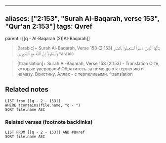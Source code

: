 
---
aliases: ["2:153", "Surah Al-Baqarah, verse 153", "Qur'an 2:153"]
tags: Qvref
---

parent:: [[q - Al-Baqarah (2)|Al-Baqarah]]

> [!arabic]+ Surah Al-Baqarah, Verse 153 (2:153)
> <span class="quran-arabic">يَـٰٓأَيُّهَا ٱلَّذِينَ ءَامَنُوا۟ ٱسْتَعِينُوا۟ بِٱلصَّبْرِ وَٱلصَّلَوٰةِ ۚ إِنَّ ٱللَّهَ مَعَ ٱلصَّـٰبِرِينَ</span>
^arabic

> [!translation]+ Surah Al-Baqarah, Verse 153 (2:153) - Translation
> О те, которые уверовали! Обратитесь за помощью к терпению и намазу. Воистину, Аллах - с терпеливыми.
^translation



## Related notes
```dataview
LIST from [[q - 2 - 153]]
WHERE !contains(file.name, "q - ")
SORT file.name ASC
```

### Related verses (footnote backlinks)
```dataview
LIST FROM [[q - 2 - 153]] AND #Qvref
SORT file.name ASC
```

